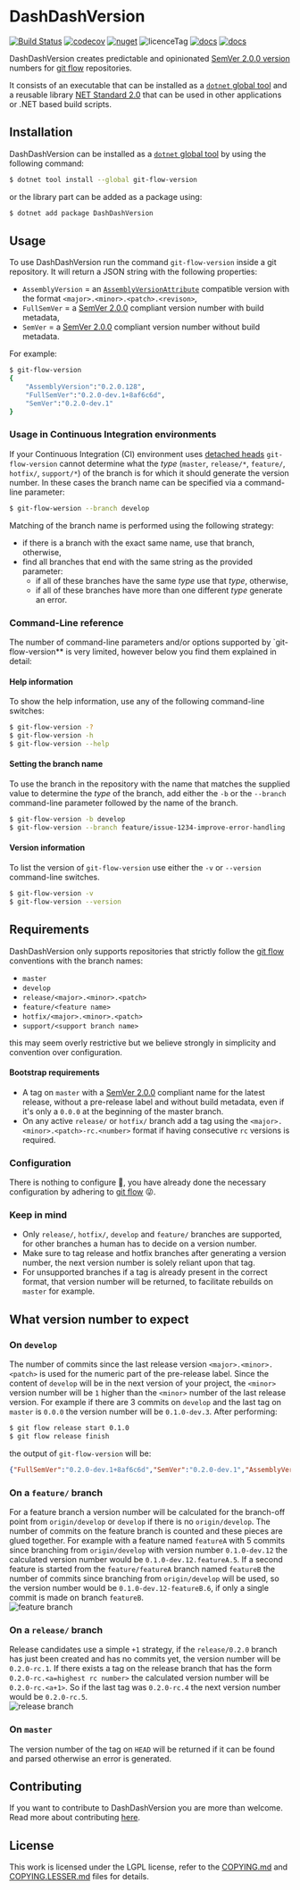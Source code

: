 # DashDashVersion

[![Build Status](https://dev.azure.com/basbossink0470/DashDashVersion/_apis/build/status/hightechict.DashDashVersion?branchName=master)](https://dev.azure.com/basbossink0470/DashDashVersion/_build/latest?definitionId=1&branchName=master)
[![codecov](https://codecov.io/gh/hightechict/DashDashVersion/branch/master/graph/badge.svg)](https://codecov.io/gh/hightechict/DashDashVersion)
[![nuget](https://img.shields.io/nuget/v/git-flow-version.svg?color=green)](https://www.nuget.org/packages/git-flow-version/)
![licenceTag](https://img.shields.io/github/license/hightechict/DashDashVersion.svg?color=purple)
[![docs](https://img.shields.io/badge/-docs-blue.svg)](https://www.dashdashversion.net/)
[![docs](https://img.shields.io/badge/-repository-green.svg)](https://github.com/hightechict/DashDashVersion)

DashDashVersion creates predictable and opinionated [SemVer 2.0.0 version][SemVer2] numbers for [git flow][gitFlow] repositories.

It consists of an executable that can be installed as a [`dotnet` global tool][globalTool] and a reusable library [NET Standard 2.0](https://docs.microsoft.com/en-us/dotnet/standard/net-standard) that can be used in other applications or .NET based build scripts.

## Installation

DashDashVersion can be installed as a [`dotnet` global tool][globalTool] by using the following command:

```bash
$ dotnet tool install --global git-flow-version
```

or the library part can be added as a package using:

```bash
$ dotnet add package DashDashVersion
```

## Usage

To use DashDashVersion run the command `git-flow-version` inside a git repository.
It will return a JSON string with the following properties:

* `AssemblyVersion` = an [`AssemblyVersionAttribute`](https://docs.microsoft.com/en-us/dotnet/api/system.reflection.assemblyversionattribute?view=netstandard-2.0) compatible version with the format `<major>.<minor>.<patch>.<revison>`,
* `FullSemVer` = a [SemVer 2.0.0][SemVer2] compliant version number with build metadata,
* `SemVer` = a [SemVer 2.0.0][SemVer2] compliant version number without build metadata.

For example:

```bash
$ git-flow-version
{
    "AssemblyVersion":"0.2.0.128",
    "FullSemVer":"0.2.0-dev.1+8af6c6d",
    "SemVer":"0.2.0-dev.1"
}
```

### Usage in Continuous Integration environments

If your Continuous Integration (CI) environment uses [detached heads](https://git-scm.com/docs/git-checkout#_detached_head) `git-flow-version` cannot determine what the _type_ (`master`, `release/*`, `feature/`, `hotfix/`, `support/*`) of the branch is for which it should generate the version number. In these cases the branch name can be specified via a command-line parameter:

```bash
$ git-flow-wersion --branch develop
```

Matching of the branch name is performed using the following strategy:

* if there is a branch with the exact same name, use that branch, otherwise,
* find all branches that end with the same string as the provided parameter:
  * if all of these branches have the same _type_ use that _type_, otherwise,
  * if all of these branches have more than one different _type_ generate an error.

### Command-Line reference

The number of command-line parameters and/or options supported by `git-flow-version** is very limited, however below you find them explained in detail:

#### Help information

To show the help information, use any of the following command-line switches:

```bash
$ git-flow-version -?
$ git-flow-version -h
$ git-flow-version --help
```

#### Setting the branch name

To use the branch in the repository with the name that matches the supplied value to determine the _type_ of the branch, add either the `‑b` or the `‑‑branch` command-line parameter followed by the name of the branch.

```bash
$ git-flow-version -b develop
$ git-flow-version --branch feature/issue-1234-improve-error-handling
```

#### Version information

To list the version of `git‑flow‑version` use either the `‑v` or `‑‑version` command-line switches.

```bash
$ git-flow-version -v
$ git-flow-version --version
```

## Requirements

DashDashVersion only supports repositories that strictly follow the [git flow][gitFlow] conventions with the branch names:

* `master`
* `develop`
* `release/<major>.<minor>.<patch>`
* `feature/<feature name>`
* `hotfix/<major>.<minor>.<patch>`
* `support/<support branch name>`

this may seem overly restrictive but we believe strongly in simplicity and convention over configuration.

#### Bootstrap requirements

* A tag on `master` with a [SemVer 2.0.0][SemVer2] compliant name for the latest release, without a pre-release label and without build metadata, even if it's only a `0.0.0` at the beginning of the master branch.
* On any active `release/` or `hotfix/` branch add a tag using the  `<major>.<minor>.<patch>-rc.<number>` format if having consecutive `rc` versions is required.

### Configuration

There is nothing to configure 🙌, you have already done the necessary configuration by adhering to [git flow][gitFlow] 😜.

### Keep in mind

* Only `release/`, `hotfix/`, `develop` and `feature/` branches are supported, for other branches a human has to decide on a version number.
* Make sure to tag release and hotfix branches after generating a version number, the next version number is solely reliant upon that tag.
* For unsupported branches if a tag is already present in the correct format, that version number will be returned, to facilitate rebuilds on `master` for example.

## What version number to expect

### On `develop`

The number of commits since the last release version `<major>.<minor>.<patch>` is used for the numeric part of the pre-release label. Since the content of `develop` will be in the next version of your project, the `<minor>` version number will be `1` higher than the `<minor>` number of the last release version.
For example if there are 3 commits on `develop` and the last tag on `master` is `0.0.0` the version number will be `0.1.0-dev.3`.
After performing:

```bash
$ git flow release start 0.1.0
$ git flow release finish
```
the output of `git-flow-version` will be:

```json
{"FullSemVer":"0.2.0-dev.1+8af6c6d","SemVer":"0.2.0-dev.1","AssemblyVersion":"0.2.0.128"}
```

### On a `feature/` branch

For a feature branch a version number will be calculated for the branch-off point from `origin/develop` or `develop` if there is no `origin/develop`. The number of commits on the feature branch is counted and these pieces are glued together.
For example with a feature named `featureA` with 5 commits since branching from `origin/develop` with version number `0.1.0-dev.12` the calculated version number would be `0.1.0-dev.12.featureA.5`.
If a second feature is started from the `feature/featureA` branch named `featureB` the number of commits since branching from `origin/develop` will be used, so the version number would be `0.1.0-dev.12-featureB.6`, if only a single commit is made on branch `featureB`.  
![feature branch](https://raw.githubusercontent.com/hightechict/DashDashVersion/develop/doc/images/feature.svg?sanitize=true)

### On a `release/` branch

Release candidates use a simple `+1` strategy, if the `release/0.2.0` branch has just been created and has no commits yet, the version number will be `0.2.0-rc.1`.
If there exists a tag on the release branch that has the form `0.2.0-rc.<a=highest rc number>` the calculated version number will be `0.2.0-rc.<a+1>`.
So if the last tag was `0.2.0-rc.4` the next version number would be `0.2.0-rc.5`.  
![release branch](https://raw.githubusercontent.com/hightechict/DashDashVersion/develop/doc/images/release.svg?sanitize=true)

### On `master`

The version number of the tag on `HEAD` will be returned if it can be found and parsed otherwise an error is generated.

## Contributing

If you want to contribute to DashDashVersion you are more than welcome.  
Read more about contributing [here][contribute].

## License

This work is licensed under the LGPL license, refer to the [COPYING.md][license] and [COPYING.LESSER.md][licenseExtension] files for details.

[license]: https://github.com/dashdashversion/COPYING.md
[licenseExtension]: https://github.com/dashdashversion/COPYING.LESSER.md
[SemVer2]: https://semver.org/
[gitFlow]: https://nl.atlassian.com/git/tutorials/comparing-workflows/gitflow-workflow
[globalTool]: https://docs.microsoft.com/en-us/dotnet/core/tools/global-tools
[source]: https://github.com/dashdashversion
[contribute]: https://github.com/dashdashversion/CONTRIBUTING.md 

